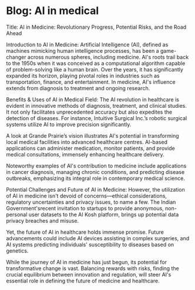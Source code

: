 # Blog: AI in medical

Title: AI in Medicine: Revolutionary Progress, Potential Risks, and the Road Ahead

Introduction to AI in Medicine:
Artificial Intelligence (AI), defined as machines mimicking human intelligence processes, has been a game-changer across numerous spheres, including medicine. AI's roots trail back to the 1950s when it was conceived as a computational algorithm capable of problem-solving like a human brain. Over the years, it has significantly expanded its horizon, playing pivotal roles in industries such as transportation, finance, and entertainment. In medicine, AI's influence extends from diagnosis to treatment and ongoing research.

Benefits & Uses of AI in Medical Field:
The AI revolution in healthcare is evident in innovative methods of diagnosis, treatment, and clinical studies. It not only facilitates unprecedented accuracy but also expedites the detection of diseases. For instance, Intuitive Surgical Inc.’s robotic surgical systems utilize AI to improve precision significantly.

A look at Grande Prairie’s vision illustrates AI's potential in transforming local medical facilities into advanced healthcare centres. AI-based applications can administer medication, monitor patients, and provide medical consultations, immensely enhancing healthcare delivery.

Noteworthy examples of AI's contribution to medicine include applications in cancer diagnosis, managing chronic conditions, and predicting disease outbreaks, emphasizing its integral role in contemporary medical science.

Potential Challenges and Future of AI in Medicine:
However, the utilization of AI in medicine isn't devoid of concerns—ethical considerations, regulatory uncertainties and privacy issues, to name a few. The Indian Government'srecent invitation to startups to provide anonymous, non-personal user datasets to the AI Kosh platform, brings up potential data privacy breaches and misuse.

Yet, the future of AI in healthcare holds immense promise. Future advancements could include AI devices assisting in complex surgeries, and AI systems predicting individuals' susceptibility to diseases based on genetics.

While the journey of AI in medicine has just begun, its potential for transformative change is vast. Balancing rewards with risks, finding the crucial equilibrium between innovation and regulation, will steer AI's essential role in defining the future of medicine and healthcare.